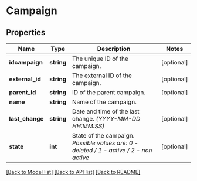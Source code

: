 # Campaign

## Properties
Name | Type | Description | Notes
------------ | ------------- | ------------- | -------------
**idcampaign** | **string** | The unique ID of the campaign. | [optional] 
**external_id** | **string** | The external ID of the campaign. | [optional] 
**parent_id** | **string** | ID of the parent campaign. | [optional] 
**name** | **string** | Name of the campaign. | 
**last_change** | **string** | Date and time of the last change. *(YYYY-MM-DD HH:MM:SS)* | [optional] 
**state** | **int** | State of the campaign. *Possible values are: 0 - deleted / 1 - active / 2 - non active* | [optional] 

[[Back to Model list]](../../README.md#documentation-for-models) [[Back to API list]](../../README.md#documentation-for-api-endpoints) [[Back to README]](../../README.md)

